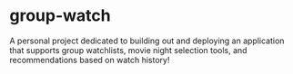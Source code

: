 # group-watch
A personal project dedicated to building out and deploying an application that supports group watchlists, movie night selection tools, and recommendations based on watch history!

